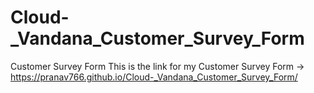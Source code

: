 # Cloud-_Vandana_Customer_Survey_Form
Customer Survey Form
This is the link for my Customer Survey Form -> https://pranav766.github.io/Cloud-_Vandana_Customer_Survey_Form/ 
